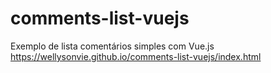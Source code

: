 # comments-list-vuejs
Exemplo de lista comentários simples com Vue.js
<br>
https://wellysonvie.github.io/comments-list-vuejs/index.html

